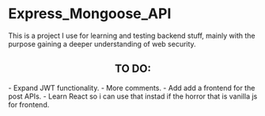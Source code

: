 # Express_Mongoose_API

This is a project I use for learning and testing backend stuff, mainly with the purpose gaining a deeper understanding of web security.

<h2 align="center">
TO DO:
</h2>
-   Expand JWT functionality.
-   More comments.
-   Add add a frontend for the post APIs.
-   Learn React so i can use that instad if the horror that is vanilla js for frontend.
